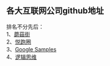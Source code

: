 各大互联网公司github地址
-------------------      
排名不分先后：     
1、[蘑菇街](https://github.com/meili)    
2、[悦跑圈](https://github.com/joyrun)      
3、[Google Samples](https://github.com/googlesamples)             
4、[逻辑思维](https://github.com/luojilab)
